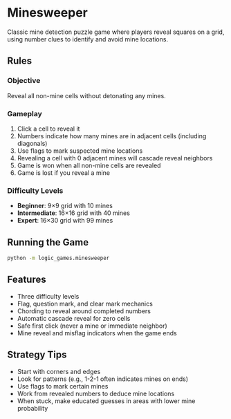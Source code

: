 # Minesweeper

Classic mine detection puzzle game where players reveal squares on a grid, using number clues to identify and avoid
mine locations.

## Rules

### Objective

Reveal all non-mine cells without detonating any mines.

### Gameplay

1. Click a cell to reveal it
2. Numbers indicate how many mines are in adjacent cells (including diagonals)
3. Use flags to mark suspected mine locations
4. Revealing a cell with 0 adjacent mines will cascade reveal neighbors
5. Game is won when all non-mine cells are revealed
6. Game is lost if you reveal a mine

### Difficulty Levels

- **Beginner**: 9×9 grid with 10 mines
- **Intermediate**: 16×16 grid with 40 mines
- **Expert**: 16×30 grid with 99 mines

## Running the Game

```bash
python -m logic_games.minesweeper
```

## Features

- Three difficulty levels
- Flag, question mark, and clear mark mechanics
- Chording to reveal around completed numbers
- Automatic cascade reveal for zero cells
- Safe first click (never a mine or immediate neighbor)
- Mine reveal and misflag indicators when the game ends

## Strategy Tips

- Start with corners and edges
- Look for patterns (e.g., 1-2-1 often indicates mines on ends)
- Use flags to mark certain mines
- Work from revealed numbers to deduce mine locations
- When stuck, make educated guesses in areas with lower mine probability
